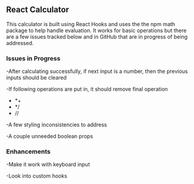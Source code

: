 ## React Calculator

This calculator is built using React Hooks and uses the the npm math package to help handle evaluation. It works for basic operations but there are a few issues tracked below and in GitHub that are in progress of being addressed.

### Issues in Progress

-After calculating successfully, if next input is a number, then the previous inputs should be cleared

-If following operations are put in, it should remove final operation

- \*+
- \*/
- //

-A few styling inconsistencies to address

-A couple unneeded boolean props

### Enhancements

-Make it work with keyboard input

-Look into custom hooks
